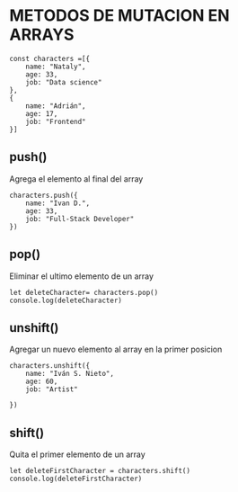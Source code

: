 # METODOS DE MUTACION EN ARRAYS

	const characters =[{
		name: "Nataly",
		age: 33,
		job: "Data science"
	},
	{
		name: "Adrián",
		age: 17,
		job: "Frontend"
	}]

## push() 

Agrega el elemento al final del array	

	characters.push({
		name: "Ivan D.",
		age: 33,
		job: "Full-Stack Developer"
	})

## pop()

Eliminar el ultimo elemento de un array

	let deleteCharacter= characters.pop()
	console.log(deleteCharacter)


## unshift()

Agregar un nuevo elemento al array en la primer posicion

	characters.unshift({
		name: "Iván S. Nieto",
		age: 60,
		job: "Artist"

	})

## shift()

Quita el primer elemento de un array

	let deleteFirstCharacter = characters.shift()
	console.log(deleteFirstCharacter)
